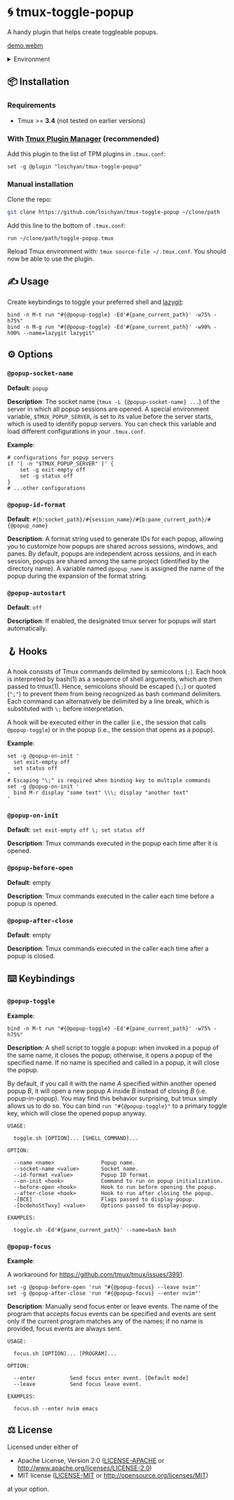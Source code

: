 # 🌀 tmux-toggle-popup

A handy plugin that helps create toggleable popups.

[demo.webm](https://github.com/loichyan/tmux-toggle-popup/assets/73006950/99a94285-3839-4fe0-949f-5649ad34d5a5)

<details>
<summary>Environment</summary>
<br>

- DE: [Gnome 46](https://release.gnome.org/46) & [PaperWM](https://github.com/paperwm/PaperWM)
- Tmux: [Catppuccin theme](https://github.com/catppuccin/tmux)
- Font: [Rec Mono Duotone](https://www.recursive.design)
- Keystrokes: [Show Me the Key](https://showmethekey.alynx.one)
- Rickroll: [rickrollrc](https://github.com/keroserene/rickrollrc)

_Check
[the dotfiles](https://github.com/loichyan/dotfiles/tree/5899f0e7572de4102261051277b22990e53f8bed)
for more details_

</details>

## 📦 Installation

### Requirements

- Tmux >= **3.4** (not tested on earlier versions)

### With [Tmux Plugin Manager](https://github.com/tmux-plugins/tpm) (recommended)

Add this plugin to the list of TPM plugins in `.tmux.conf`:

```tmux
set -g @plugin "loichyan/tmux-toggle-popup"
```

### Manual installation

Clone the repo:

```sh
git clone https://github.com/loichyan/tmux-toggle-popup ~/clone/path
```

Add this line to the bottom of `.tmux.conf`:

```tmux
run ~/clone/path/toggle-popup.tmux
```

Reload Tmux environment with: `tmux source-file ~/.tmux.conf`. You should now be able to use the
plugin.

## ✍️ Usage

Create keybindings to toggle your preferred shell and
[lazygit](https://github.com/jesseduffield/lazygit):

```tmux
bind -n M-t run "#{@popup-toggle} -Ed'#{pane_current_path}' -w75% -h75%"
bind -n M-g run "#{@popup-toggle} -Ed'#{pane_current_path}' -w90% -h90% --name=lazygit lazygit"
```

## ⚙️ Options

### `@popup-socket-name`

**Default**: `popup`

**Description**: The socket name (`tmux -L {@popup-socket-name} ...`) of the server in which all
popup sessions are opened. A special environment variable, `$TMUX_POPUP_SERVER`, is set to its value
before the server starts, which is used to identify popup servers. You can check this variable and
load different configurations in your `.tmux.conf`.

**Example**:

```tmux
# configurations for popup servers
if '[ -n "$TMUX_POPUP_SERVER" ]' {
    set -g exit-empty off
    set -g status off
}
# ...other configurations
```

### `@popup-id-format`

**Default**: `#{b:socket_path}/#{session_name}/#{b:pane_current_path}/#{@popup_name}`

**Description**: A format string used to generate IDs for each popup, allowing you to customize how
popups are shared across sessions, windows, and panes. By default, popups are independent across
sessions, and in each session, popups are shared among the same project (identified by the directory
name). A variable named `@popup_name` is assigned the name of the popup during the expansion of the
format string.

### `@popup-autostart`

**Default**: `off`

**Description**: If enabled, the designated tmux server for popups will start automatically.

## 🪝 Hooks

A hook consists of Tmux commands delimited by semicolons (`;`). Each hook is interpreted by bash(1)
as a sequence of shell arguments, which are then passed to tmux(1). Hence, semicolons should be
escaped (`\;`) or quoted (`";"`) to prevent them from being recognized as bash command delimiters.
Each command can alternatively be delimited by a line break, which is substituted with `\;` before
interpretation.

A hook will be executed either in the caller (i.e., the session that calls `@popup-toggle`) or in
the popup (i.e., the session that opens as a popup).

**Example**:

```tmux
set -g @popup-on-init '
  set exit-empty off
  set status off
'
# Escaping "\;" is required when binding key to multiple commands
set -g @popup-on-init '
  bind M-r display "some text" \\\; display "another text"
'
```

### `@popup-on-init`

**Default**: `set exit-empty off \; set status off`

**Description**: Tmux commands executed in the popup each time after it is opened.

### `@popup-before-open`

**Default**: empty

**Description**: Tmux commands executed in the caller each time before a popup is opened.

### `@popup-after-close`

**Default**: empty

**Description**: Tmux commands executed in the caller each time after a popup is closed.

## ⌨️ Keybindings

### `@popup-toggle`

**Example**:

```tmux
bind -n M-t run "#{@popup-toggle} -Ed'#{pane_current_path}' -w75% -h75%"
```

**Description**: A shell script to toggle a popup: when invoked in a popup of the same name, it
closes the popup; otherwise, it opens a popup of the specified name. If no name is specified and
called in a popup, it will close the popup.

By default, if you call it with the name _A_ specified within another opened popup _B_, it will open
a new popup _A_ inside _B_ instead of closing _B_ (i.e. popup-in-popup). You may find this behavior
surprising, but tmux simply allows us to do so. You can bind `run "#{@popup-toggle}"` to a primary
toggle key, which will close the opened popup anyway.

```text
USAGE:

  toggle.sh [OPTION]... [SHELL_COMMAND]...

OPTION:

  --name <name>               Popup name.
  --socket-name <value>       Socket name.
  --id-format <value>         Popup ID format.
  --on-init <hook>            Command to run on popup initialization.
  --before-open <hook>        Hook to run before opening the popup.
  --after-close <hook>        Hook to run after closing the popup.
  -[BCE]                      Flags passed to display-popup.
  -[bcdehsStTwxy] <value>     Options passed to display-popup.

EXAMPLES:

  toggle.sh -Ed'#{pane_current_path}' --name=bash bash
```

### `@popup-focus`

**Example**:

A workaround for <https://github.com/tmux/tmux/issues/3991>.

```tmux
set -g @popup-before-open 'run "#{@popup-focus} --leave nvim"'
set -g @popup-after-close 'run "#{@popup-focus} --enter nvim"'
```

**Description**: Manually send focus enter or leave events. The name of the program that accepts
focus events can be specified and events are sent only if the current program matches any of the
names; if no name is provided, focus events are always sent.

```text
USAGE:

  focus.sh [OPTION]... [PROGRAM]...

OPTION:

  --enter           Send focus enter event. [Default mode]
  --leave           Send focus leave event.

EXAMPLES:

  focus.sh --enter nvim emacs
```

## ⚖️ License

Licensed under either of

- Apache License, Version 2.0 ([LICENSE-APACHE](LICENSE-APACHE) or
  <http://www.apache.org/licenses/LICENSE-2.0>)
- MIT license ([LICENSE-MIT](LICENSE-MIT) or <http://opensource.org/licenses/MIT>)

at your option.
